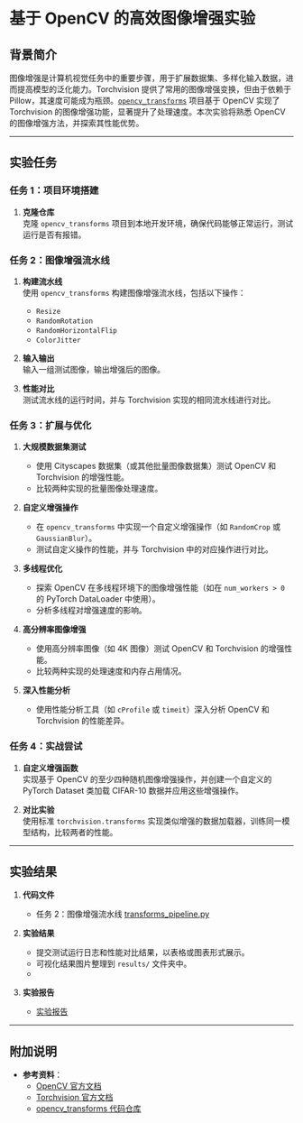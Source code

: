 # 基于 OpenCV 的高效图像增强实验

## 背景简介

图像增强是计算机视觉任务中的重要步骤，用于扩展数据集、多样化输入数据，进而提高模型的泛化能力。Torchvision 提供了常用的图像增强变换，但由于依赖于 Pillow，其速度可能成为瓶颈。[`opencv_transforms`](https://github.com/jbohnslav/opencv_transforms) 项目基于 OpenCV 实现了 Torchvision 的图像增强功能，显著提升了处理速度。本次实验将熟悉 OpenCV 的图像增强方法，并探索其性能优势。

---

## 实验任务

### 任务 1：项目环境搭建

1. **克隆仓库**  
   克隆 `opencv_transforms` 项目到本地开发环境，确保代码能够正常运行，测试运行是否有报错。

### 任务 2：图像增强流水线

1. **构建流水线**  
   使用 `opencv_transforms` 构建图像增强流水线，包括以下操作：
   - `Resize`
   - `RandomRotation`
   - `RandomHorizontalFlip`
   - `ColorJitter`

2. **输入输出**  
   输入一组测试图像，输出增强后的图像。

3. **性能对比**  
   测试流水线的运行时间，并与 Torchvision 实现的相同流水线进行对比。

### 任务 3：扩展与优化

1. **大规模数据集测试**  
   - 使用 Cityscapes 数据集（或其他批量图像数据集）测试 OpenCV 和 Torchvision 的增强性能。
   - 比较两种实现的批量图像处理速度。

2. **自定义增强操作**  
   - 在 `opencv_transforms` 中实现一个自定义增强操作（如 `RandomCrop` 或 `GaussianBlur`）。
   - 测试自定义操作的性能，并与 Torchvision 中的对应操作进行对比。

3. **多线程优化**  
   - 探索 OpenCV 在多线程环境下的图像增强性能（如在 `num_workers > 0` 的 PyTorch DataLoader 中使用）。
   - 分析多线程对增强速度的影响。

4. **高分辨率图像增强**  
   - 使用高分辨率图像（如 4K 图像）测试 OpenCV 和 Torchvision 的增强性能。
   - 比较两种实现的处理速度和内存占用情况。

5. **深入性能分析**  
   - 使用性能分析工具（如 `cProfile` 或 `timeit`）深入分析 OpenCV 和 Torchvision 的性能差异。

### 任务 4：实战尝试

1. **自定义增强函数**  
   实现基于 OpenCV 的至少四种随机图像增强操作，并创建一个自定义的 PyTorch Dataset 类加载 CIFAR-10 数据并应用这些增强操作。

2. **对比实验**  
   使用标准 `torchvision.transforms` 实现类似增强的数据加载器，训练同一模型结构，比较两者的性能。

---

## 实验结果

1. **代码文件**  
   - 任务 2：图像增强流水线 [transforms_pipeline.py](transforms_pipeline.py)

2. **实验结果**  
   - 提交测试运行日志和性能对比结果，以表格或图表形式展示。
   - 可视化结果图片整理到 `results/` 文件夹中。
   - 

3. **实验报告**  
   - [实验报告](experiment_report.md)

---

## 附加说明

- **参考资料**：
  - [OpenCV 官方文档](https://docs.opencv.org/)
  - [Torchvision 官方文档](https://pytorch.org/vision/stable/index.html)
  - [opencv_transforms 代码仓库](https://github.com/jbohnslav/opencv_transforms)